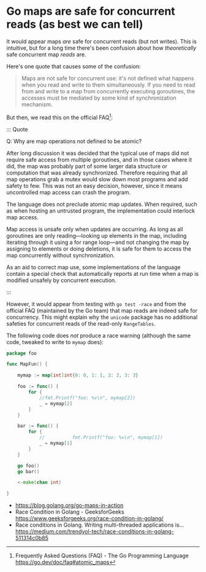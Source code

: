 # Go maps are safe for concurrent reads (as best we can tell)

It would appear maps *are* safe for concurrent reads (but not writes). This is intuitive, but for a long time there's been confusion about how *theoretically* safe concurrent map *reads* are. 

Here's one quote that causes some of the confusion:

> Maps are not safe for concurrent use: it's not defined what happens when you read and write to them simultaneously. If you need to read from and write to a map from concurrently executing goroutines, the accesses must be mediated by some kind of synchronization mechanism.

But then, we read this on the official FAQ[^1]:

::: Quote

Q: Why are map operations not defined to be atomic?

After long discussion it was decided that the typical use of maps did not require safe access from multiple goroutines, and in those cases where it did, the map was probably part of some larger data structure or computation that was already synchronized. Therefore requiring that all map operations grab a mutex would slow down most programs and add safety to few. This was not an easy decision, however, since it means uncontrolled map access can crash the program.

The language does not preclude atomic map updates. When required, such as when hosting an untrusted program, the implementation could interlock map access.

Map access is unsafe only when updates are occurring. As long as all goroutines are only reading—looking up elements in the map, including iterating through it using a for range loop—and not changing the map by assigning to elements or doing deletions, it is safe for them to access the map concurrently without synchronization.

As an aid to correct map use, some implementations of the language contain a special check that automatically reports at run time when a map is modified unsafely by concurrent execution.

:::


However, it would appear from testing with `go test -race` and from the official FAQ (maintained by the Go team) that map reads are indeed safe for concurrency. This might explain why the `unicode` package has no additional safeties for concurrent reads of the read-only `RangeTables`.

The following code does *not* produce a race warning (although the same code, tweaked to write to `mymap` does):

```go
package foo

func MapFun() {

	mymap := map[int]int{0: 0, 1: 1, 2: 2, 3: 3}

	foo := func() {
		for {
			//fmt.Printf("foo: %v\n", mymap[2])
			_ = mymap[2]
		}
	}

	bar := func() {
		for {
			//			fmt.Printf("foo: %v\n", mymap[1])
			_ = mymap[1]
		}
	}

	go foo()
	go bar()

	<-make(chan int)

}
```


* <https://blog.golang.org/go-maps-in-action>
* Race Condition in Golang - GeeksforGeeks  
  <https://www.geeksforgeeks.org/race-condition-in-golang/>
* Race conditions in Golang. Writing multi-threaded applications is...  
  <https://medium.com/trendyol-tech/race-conditions-in-golang-511314c0b85>

[^1]: Frequently Asked Questions (FAQ) - The Go Programming Language <https://go.dev/doc/faq#atomic_maps>
